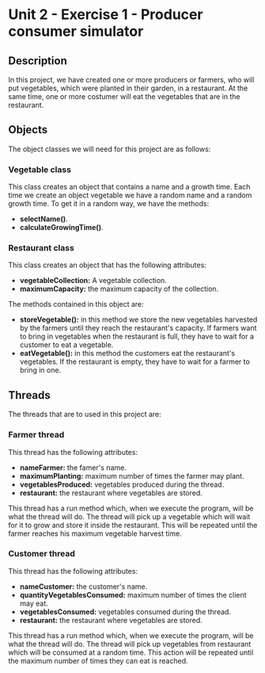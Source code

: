 # Unit 2 - Exercise 1 - Producer consumer simulator

## Description

In this project, we have created one or more producers or farmers, who will put vegetables, which were planted in their garden, in a restaurant. At the same time, one or more costumer will eat the vegetables that are in the restaurant.

## Objects

The object classes we will need for this project are as follows:

### Vegetable class

This class creates an object that contains a name and a growth time. Each time we create an object vegetable we have a random name and a random growth time.
To get it in a random way, we have the methods:

- **selectName()**.
- **calculateGrowingTime()**.

### Restaurant class

This class creates an object that has the following attributes:

- **vegetableCollection:** A vegetable collection.
- **maximumCapacity:** the maximum capacity of the collection.

The methods contained in this object are:

- **storeVegetable():** in this method we store the new vegetables harvested by the farmers until they reach the restaurant's capacity. If farmers want to bring in vegetables when the restaurant is full, they have to wait for a customer to eat a vegetable.
- **eatVegetable():** in this method the customers eat the restaurant's vegetables. If the restaurant is empty, they have to wait for a farmer to bring in one.

## Threads

The threads that are to used in this project are:

### Farmer thread

This thread has the following attributes:

- **nameFarmer:** the famer's name.
- **maximumPlanting:** maximum number of times the farmer may plant.
- **vegetablesProduced:** vegetables produced during the thread.
- **restaurant:** the restaurant where vegetables are stored.

This thread has a run method which, when we execute the program, will be what the thread will do.
The thread will pick up a vegetable which will wait for it to grow and store it inside the restaurant. This will be repeated until the farmer reaches his maximum vegetable harvest time.

### Customer thread

This thread has the following attributes:

- **nameCustomer:** the customer's name.
- **quantityVegetablesConsumed:** maximum number of times the client may eat.
- **vegetablesConsumed:** vegetables consumed during the thread.
- **restaurant:** the restaurant where vegetables are stored.

This thread has a run method which, when we execute the program, will be what the thread will do.
The thread will pick up vegetables from restaurant which will be consumed at a random time. This action will be repeated until the maximum number of times they can eat is reached.
